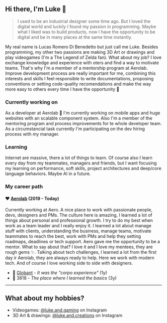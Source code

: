 ## Hi there, I'm Luke 👋

> I used to be an industrial designer some time ago. But I loved the digital world and luckily I found my passion in programming. Maybe what I liked was to build products, now I have the opportunity to be digital and be in many places at the same time instantly.

My real name is Lucas Romero Di Benedetto but just call me Luke. Besides programming, my other two passions are making 3D Art or drawings and play videogames (I'm a The Legend of Zelda fan). What about my job? I love exchange knowledge and experience with oters and find a way to motivate teams. That's why I'm a member of a mentorship program at Aerolab. Improve development process are really important for me, combining this interests and skills I feel responsible to write documentations, proposing conventions or setting code-quality recomendations and make the way more easy to others every time I have the opportunity 🤗

### Currently working on

As a developer at Aerolab 🎈 I'm currently working on mobile apps and huge websites with an scalable component system. Also I'm a member of the mentoring program and process improvements for te whole developer team. As a circumstancial task currently I'm participating on the dev hiring process with my manager.

### Learning

Internet are massive, there a lot of things to learn. Of course also I learn every day from my teammates, managers and friends, but I want focusing my learning on performance, soft skills, project architectures and deep/core language behaviors. Maybe AI in a future.

### My career path

#### ❤️ [Aerolab](https://aerolab.co/) (2019 - Today)

Currently working at Aero. A nice place to work with passionate people, devs, designers and PMs. The culture here is amazing, I learned a lot of things about personal and professional growth. I try to do my best when work as a team leader and I really enjoy it. I learned a lot about manage stuff with clients, understanding the business, manage teams, motivate teammates to reach the best, work with PMs and help they setting roadmaps, deadlines or tech support. Aero gave me the opportunity to be a mentor. What to say about that? I love it and I love my mentees, they are rough gems ✨. Talking about tech challenges, I learned a lot from the first day ir Aerolab, they are always ready to help. Here we work with modern tech. And of course I love working side to side with designers.

- 🏢 [Globant](https://www.globant.com/) - _It was the "corpo experience"_ (1y)
- 👶 3818 - _The place where I learned the basics_ (3y)

---

## What about my hobbies?
- Videogames: [@luke.and.gaming](https://www.instagram.com/luke.and.gaming/) on Instagram
- 3D Art & drawings: [@luke.and.creations](https://www.instagram.com/luke.and.creations/) on Instagram
